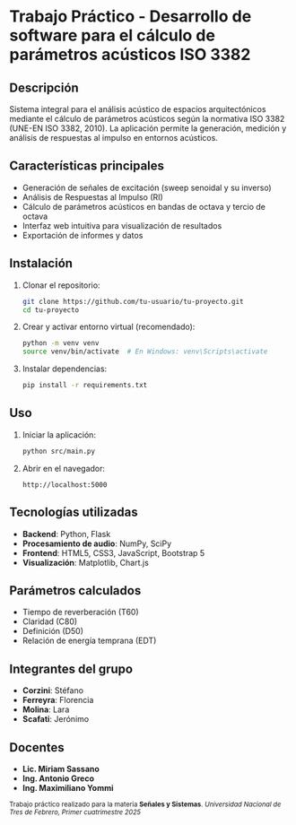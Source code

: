 # Trabajo Práctico - Desarrollo de software para el cálculo de parámetros acústicos ISO 3382

##  Descripción
Sistema integral para el análisis acústico de espacios arquitectónicos mediante el cálculo de parámetros acústicos según la normativa ISO 3382 (UNE-EN ISO 3382, 2010). La aplicación permite la generación, medición y análisis de respuestas al impulso en entornos acústicos.

##  Características principales
- Generación de señales de excitación (sweep senoidal y su inverso)
- Análisis de Respuestas al Impulso (RI)
- Cálculo de parámetros acústicos en bandas de octava y tercio de octava
- Interfaz web intuitiva para visualización de resultados
- Exportación de informes y datos

##  Instalación

1. Clonar el repositorio:
   ```bash
   git clone https://github.com/tu-usuario/tu-proyecto.git
   cd tu-proyecto
   ```

2. Crear y activar entorno virtual (recomendado):
   ```bash
   python -m venv venv
   source venv/bin/activate  # En Windows: venv\Scripts\activate
   ```

3. Instalar dependencias:
   ```bash
   pip install -r requirements.txt
   ```

##  Uso

1. Iniciar la aplicación:
   ```bash
   python src/main.py
   ```

2. Abrir en el navegador:
   ```
   http://localhost:5000
   ```

##  Tecnologías utilizadas
- **Backend**: Python, Flask
- **Procesamiento de audio**: NumPy, SciPy
- **Frontend**: HTML5, CSS3, JavaScript, Bootstrap 5
- **Visualización**: Matplotlib, Chart.js

##  Parámetros calculados
- Tiempo de reverberación (T60)
- Claridad (C80)
- Definición (D50)
- Relación de energía temprana (EDT)

##  Integrantes del grupo
- **Corzini**: Stéfano
- **Ferreyra**: Florencia
- **Molina**: Lara
- **Scafati**: Jerónimo

## Docentes
* **Lic. Miriam Sassano**
* **Ing. Antonio Greco**
* **Ing. Maximiliano Yommi**

<small>Trabajo práctico realizado para la materia <strong>Señales y Sistemas</strong>. <i>Universidad Nacional de Tres de Febrero, Primer cuatrimestre 2025</i>
</small>
